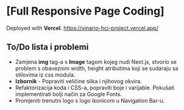 # [Full Responsive Page Coding]

Deployed with **Vercel**.
https://vinario-hci-project.vercel.app/

## To/Do lista i problemi
- Zamjena **img** tag-a s **Image** tagom kojeg nudi Next.js, stvorio se problem s obaveznim width, height atributima koji se sudaraju sa stilovima iz css modula.
- **Izbornik** - Popraviti veličine slika i njihovog okvira.
- Refaktorizacija koda i CSS-a, popraviti boje i varijable. Pokušati implementirati bolji način za Google Fonts.
- Promjeniti trenutni logo s logo ikonicom u Navigation Bar-u.
